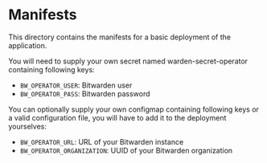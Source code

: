 # Manifests

This directory contains the manifests for a basic deployment of the application. 

You will need to supply your own secret named warden-secret-operator containing following keys:
- `BW_OPERATOR_USER`: Bitwarden user
- `BW_OPERATOR_PASS`: Bitwarden password

You can optionally supply your own configmap containing following keys or a valid configuration file, you will have to add it to the deployment yourselves:
- `BW_OPERATOR_URL`: URL of your Bitwarden instance
- `BW_OPERATOR_ORGANIZATION`: UUID of your Bitwarden organization

